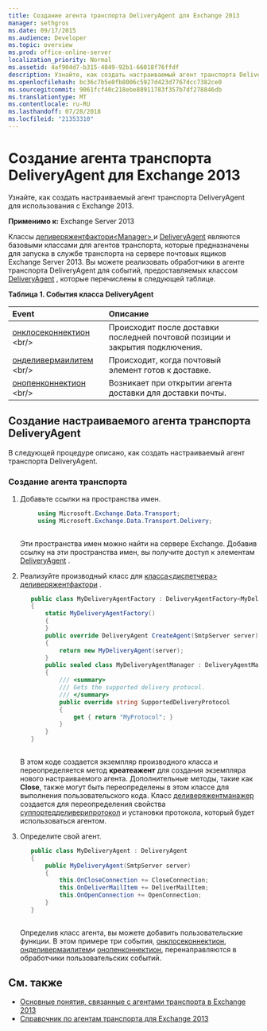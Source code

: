 ```yaml
---
title: Создание агента транспорта DeliveryAgent для Exchange 2013
manager: sethgros
ms.date: 09/17/2015
ms.audience: Developer
ms.topic: overview
ms.prod: office-online-server
localization_priority: Normal
ms.assetid: 4af904d7-b315-4849-92b1-66018f76ffdf
description: Узнайте, как создать настраиваемый агент транспорта DeliveryAgent для использования с Exchange 2013.
ms.openlocfilehash: bc36c7b5e0fb8006c5927d423d7767dcc7382ce0
ms.sourcegitcommit: 9061fcf40c218ebe88911783f357b7df278846db
ms.translationtype: MT
ms.contentlocale: ru-RU
ms.lasthandoff: 07/28/2018
ms.locfileid: "21353310"
---
```

# <a name="create-a-deliveryagent-transport-agent-for-exchange-2013"></a>Создание агента транспорта DeliveryAgent для Exchange 2013

Узнайте, как создать настраиваемый агент транспорта DeliveryAgent для использования с Exchange 2013.
  
**Применимо к:** Exchange Server 2013
  
Классы [деливеряжентфактори\<Manager\> ](https://msdn.microsoft.com/en-us/library/dd877550(v=exchg.150).aspx) и [DeliveryAgent](https://msdn.microsoft.com/en-us/library/microsoft.exchange.data.transport.delivery.deliveryagent(v=exchg.150).aspx) являются базовыми классами для агентов транспорта, которые предназначены для запуска в службе транспорта на сервере почтовых ящиков Exchange Server 2013. Вы можете реализовать обработчики в агенте транспорта DeliveryAgent для событий, предоставляемых классом [DeliveryAgent](https://msdn.microsoft.com/en-us/library/microsoft.exchange.data.transport.delivery.deliveryagent(v=exchg.150).aspx) , которые перечислены в следующей таблице. 
  
**Таблица 1. События класса DeliveryAgent**

|**Event**|**Описание**|
|:-----|:-----|
|[онклосеконнектион](https://msdn.microsoft.com/en-us/library/microsoft.exchange.data.transport.delivery.deliveryagent.oncloseconnection(v=exchg.150).aspx) <br/> |Происходит после доставки последней почтовой позиции и закрытия подключения.  <br/> |
|[онделивермаилитем](https://msdn.microsoft.com/en-us/library/microsoft.exchange.data.transport.delivery.deliveryagent.ondelivermailitem(v=exchg.150).aspx) <br/> |Происходит, когда почтовый элемент готов к доставке.  <br/> |
|[онопенконнектион](https://msdn.microsoft.com/en-us/library/microsoft.exchange.data.transport.delivery.deliveryagent.onopenconnection(v=exchg.150).aspx) <br/> |Возникает при открытии агента доставки для доставки почты.  <br/> |
   
## <a name="creating-a-custom-deliveryagent-transport-agent"></a>Создание настраиваемого агента транспорта DeliveryAgent

В следующей процедуре описано, как создать настраиваемый агент транспорта DeliveryAgent. 
  
### <a name="to-create-the-transport-agent"></a>Создание агента транспорта

1. Добавьте ссылки на пространства имен.
    
   ```cs
        using Microsoft.Exchange.Data.Transport;
        using Microsoft.Exchange.Data.Transport.Delivery;
    
   ```

   Эти пространства имен можно найти на сервере Exchange. Добавив ссылку на эти пространства имен, вы получите доступ к элементам [DeliveryAgent](https://msdn.microsoft.com/en-us/library/microsoft.exchange.data.transport.delivery.deliveryagent(v=exchg.150).aspx) . 
    
2. Реализуйте производный класс для [класса\<диспетчера\> деливеряжентфактори](https://msdn.microsoft.com/en-us/library/dd877550(v=exchg.150).aspx) . 
    
   ```cs
      public class MyDeliveryAgentFactory : DeliveryAgentFactory<MyDeliveryAgentFactory.MyDeliveryAgentManager>
      {
          static MyDeliveryAgentFactory()
          {
          }
          public override DeliveryAgent CreateAgent(SmtpServer server)
          {
              return new MyDeliveryAgent(server);
          }
          public sealed class MyDeliveryAgentManager : DeliveryAgentManager
          {
              /// <summary>
              /// Gets the supported delivery protocol.
              /// </summary>
              public override string SupportedDeliveryProtocol
              {
                  get { return "MyProtocol"; }
              }
          }
      }
  
   ```

   В этом коде создается экземпляр производного класса и переопределяется метод **креатеажент** для создания экземпляра нового настраиваемого агента. Дополнительные методы, такие как **Close**, также могут быть переопределены в этом классе для выполнения пользовательского кода. Класс [деливеряжентманажер](https://msdn.microsoft.com/library/Microsoft.Exchange.Data.Transport.Delivery.DeliveryAgentManager.aspx) создается для переопределения свойства [суппортедделиверипротокол](https://msdn.microsoft.com/library/Microsoft.Exchange.Data.Transport.Delivery.DeliveryAgentManager.SupportedDeliveryProtocol.aspx) и установки протокола, который будет использоваться агентом. 
    
3. Определите свой агент.
    
   ```cs
      public class MyDeliveryAgent : DeliveryAgent
      {
          public MyDeliveryAgent(SmtpServer server)
          {
              this.OnCloseConnection += CloseConnection;
              this.OnDeliverMailItem += DeliverMailItem;
              this.OnOpenConnection += OpenConnection;
          }
      }
  
   ```

   Определив класс агента, вы можете добавить пользовательские функции. В этом примере три события, [онклосеконнектион](https://msdn.microsoft.com/en-us/library/microsoft.exchange.data.transport.delivery.deliveryagent.oncloseconnection(v=exchg.150).aspx), [онделивермаилитем](https://msdn.microsoft.com/en-us/library/microsoft.exchange.data.transport.delivery.deliveryagent.ondelivermailitem(v=exchg.150).aspx)и [онопенконнектион](https://msdn.microsoft.com/en-us/library/microsoft.exchange.data.transport.delivery.deliveryagent.onopenconnection(v=exchg.150).aspx), перенаправляются в обработчики пользовательских событий. 
    
## <a name="see-also"></a>См. также

- [Основные понятия, связанные с агентами транспорта в Exchange 2013](transport-agent-concepts-in-exchange-2013.md)
- [Справочник по агентам транспорта для Exchange 2013](transport-agent-reference-for-exchange-2013.md)          

 